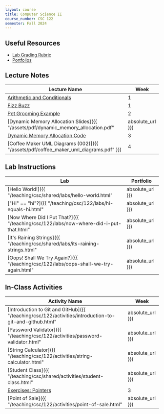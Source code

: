 ```yaml
---
layout: course
title: Computer Science II
course_number: CSC 122
semester: Fall 2024
---
```


## Useful Resources

* [Lab Grading Rubric](./lab-grading-rubric.html)
* [Portfolios](./portfolios.html)

## Lecture Notes

| Lecture Name | Week |
|--------------|------|
| [Arithmetic and Conditionals](https://github.com/cmvandrevala/csc_122_arithmatic_and_conditionals)| 1 |
| [Fizz Buzz](https://github.com/cmvandrevala/csc_122_fizzbuzz) | 1 |
| [Pet Grooming Example](https://github.com/cmvandrevala/csc_122_pet_grooming) | 2 |
| [Dynamic Memory Allocation Slides]({{ "/assets/pdf/dynamic_memory_allocation.pdf" | absolute_url }}) | 3 |
| [Dynamic Memory Allocation Code](https://github.com/cmvandrevala/csc_122_dynamic_memory_allocation) | 3 |
| [Coffee Maker UML Diagrams (002)]({{ "/assets/pdf/coffee_maker_uml_diagrams.pdf" }}) | 4 |

## Lab Instructions

| Lab | Portfolio |
| --- | --------- |
| [Hello World!]({{ "/teaching/csc/shared/labs/hello-world.html" | absolute_url }}) | N/A |
| ["Hi" == "hi"?]({{ "/teaching/csc/122/labs/hi-equals-hi.html" | absolute_url }}) | 1 |
| [Now Where Did I Put That?]({{ "/teaching/csc/122/labs/now-where-did-i-put-that.html" | absolute_url }}) | 1 |
| [It's Raining Strings]({{ "/teaching/csc/shared/labs/its-raining-strings.html" | absolute_url }}) | 1 |
| [Oops! Shall We Try Again?]({{ "/teaching/csc/122/labs/oops-shall-we-try-again.html" | absolute_url }}) | 1 |

## In-Class Activities

| Activity Name | Week |
| ------------- | ---- |
| [Introduction to Git and GitHub]({{ "/teaching/csc/122/activities/introduction-to-git-and-github.html" | absolute_url }}) | 1 |
| [Password Validator]({{ "/teaching/csc/122/activities/password-validator.html" | absolute_url }}) | 1 |
| [String Calculator]({{ "/teaching/csc/122/activities/string-calculator.html" | absolute_url }}) | 2 |
| [Student Class]({{ "/teaching/csc/shared/activities/student-class.html" | absolute_url }}) | 2 |
| [Exercises: Pointers](https://erlerobotics.gitbooks.io/erle-robotics-cpp-gitbook/content/pointers/exercises_pointers.html) | 3 |
| [Point of Sale]({{ "/teaching/csc/122/activities/point-of-sale.html" | absolute_url }}) | 3 |
